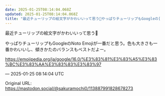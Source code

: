 ```yaml
---
date: 2025-01-25T08:14:04.068Z
updated: 2025-01-25T08:14:04.068Z
title: "最近チューリップの絵文字がかわいいって思う🌷やっぱりチューリップもGoogleの[...]"
---
```


<p>最近チューリップの絵文字がかわいいって思う🌷</p><p>やっぱりチューリップもGoogleのNoto Emojiが一番だと思う。色も大きさも一番かわいいし、傾きかたのバランスもベストだよー。</p><p><a href="https://emojipedia.org/ja/google/16.0/%E3%83%81%E3%83%A5%E3%83%BC%E3%83%AA%E3%83%83%E3%83%97" target="_blank" rel="nofollow noopener" translate="no"><span class="invisible">https://</span><span class="ellipsis">emojipedia.org/ja/google/16.0/</span><span class="invisible">%E3%83%81%E3%83%A5%E3%83%BC%E3%83%AA%E3%83%83%E3%83%97</span></a></p>

&mdash; 2025-01-25 08:14:04 UTC

Original URL: https://mastodon.social/@sakuramochi0/113887991828678273
